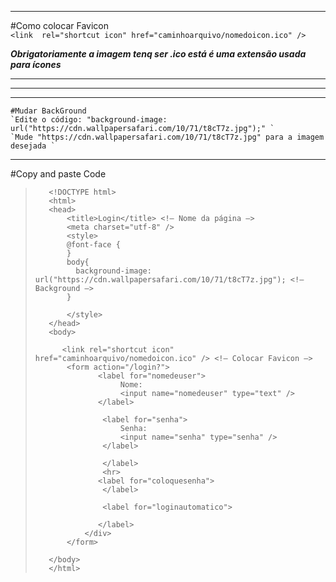 ********************************************************************************************
   #Como colocar Favicon                                                                                                   
 `<link  rel="shortcut icon" href="caminhoarquivo/nomedoicon.ico" /> `                
                                                                                                                                       
  **_Obrigatoriamente a imagem tenq ser .ico está é uma extensão usada para ícones_**  
                                                                                                                                      
********************************************************************************************

----------------------------------------------------------------------------------------------------

*****************************************************************************************************
    #Mudar BackGround                                                                                                                    
    `Edite o código: "background-image: url("https://cdn.wallpapersafari.com/10/71/t8cT7z.jpg");" `
    `Mude "https://cdn.wallpapersafari.com/10/71/t8cT7z.jpg" para a imagem desejada `                 
                                                                                                                                                      
*****************************************************************************************************


#Copy and paste Code 

>        <!DOCTYPE html>
>        <html>
>        <head>
>            <title>Login</title> <!– Nome da página –>
>            <meta charset="utf-8" />
>            <style>
>            @font-face {
>            }
>            body{
>	           background-image: url("https://cdn.wallpapersafari.com/10/71/t8cT7z.jpg"); <!– Background –>
>            }
>
>            </style>
>        </head>
>        <body>
>
>           <link rel="shortcut icon" href="caminhoarquivo/nomedoicon.ico" /> <!– Colocar Favicon –>
>            <form action="/login?">
>                   <label for="nomedeuser">
>                        Nome:
>                        <input name="nomedeuser" type="text" />
>                   </label>
>         
>                    <label for="senha">
>                        Senha:
>                        <input name="senha" type="senha" />
>                    </label>
>         
>                    </label>
>                    <hr>
>                   <label for="coloquesenha">
>                    </label>
>         
>                    <label for="loginautomatico">
>   
>                   </label>
>                </div>
>            </form>
>           
>        </body>
>        </html>
